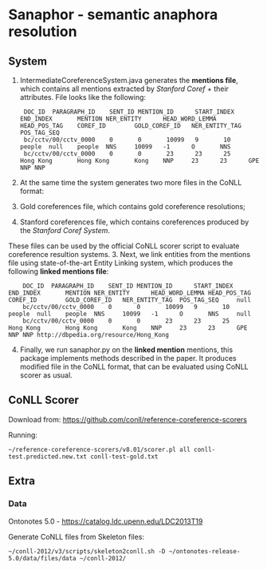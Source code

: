 # Sanaphor - semantic anaphora resolution

## System

1. IntermediateCoreferenceSystem.java generates the **mentions file**, which contains all mentions extracted by *Stanford Coref* + their attributes. File looks like the following:

        DOC_ID  PARAGRAPH_ID    SENT_ID MENTION_ID      START_INDEX     END_INDEX       MENTION NER_ENTITY      HEAD_WORD_LEMMA HEAD_POS_TAG    COREF_ID        GOLD_COREF_ID   NER_ENTITY_TAG  POS_TAG_SEQ
        bc/cctv/00/cctv_0000    0       0       10099   9       10      people  null    people  NNS     10099   -1      O       NNS
        bc/cctv/00/cctv_0000    0       0       23      23      25      Hong Kong       Hong Kong       Kong    NNP     23      23      GPE     NNP NNP
2. At the same time the system generates two more files in the CoNLL format:
  1. Gold coreferences file, which contains gold coreference resolutions;
  2. Stanford coreferences file, which contains coreferences produced by the *Stanford Coref System*.

  These files can be used by the official CoNLL scorer script to evaluate coreference resultion systems.
3. Next, we link entities from the mentions file using state-of-the-art Entity Linking system, which produces the following **linked mentions file**: 

        DOC_ID  PARAGRAPH_ID    SENT_ID MENTION_ID      START_INDEX     END_INDEX       MENTION NER_ENTITY      HEAD_WORD_LEMMA HEAD_POS_TAG    COREF_ID        GOLD_COREF_ID   NER_ENTITY_TAG  POS_TAG_SEQ     null
        bc/cctv/00/cctv_0000    0       0       10099   9       10      people  null    people  NNS     10099   -1      O       NNS     null
        bc/cctv/00/cctv_0000    0       0       23      23      25      Hong Kong       Hong Kong       Kong    NNP     23      23      GPE     NNP NNP http://dbpedia.org/resource/Hong_Kong
4. Finally, we run sanaphor.py on the **linked mention** mentions, this package implements methods described in the paper. It produces modified file in the CoNLL format, that can be evaluated using CoNLL scorer as usual.

## CoNLL Scorer

Download from: https://github.com/conll/reference-coreference-scorers

Running:

    ~/reference-coreference-scorers/v8.01/scorer.pl all conll-test.predicted.new.txt conll-test-gold.txt

## Extra

### Data
Ontonotes 5.0 - https://catalog.ldc.upenn.edu/LDC2013T19

Generate CoNLL files from Skeleton files:

    ~/conll-2012/v3/scripts/skeleton2conll.sh -D ~/ontonotes-release-5.0/data/files/data ~/conll-2012/
